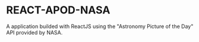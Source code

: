 # REACT-APOD-NASA
A application builded with ReactJS using the "Astronomy Picture of the Day" API provided by NASA.
